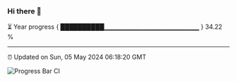 ### Hi there 👋

⏳ Year progress { ██████████▁▁▁▁▁▁▁▁▁▁▁▁▁▁▁▁▁▁▁▁ } 34.22 %

---

⏰ Updated on Sun, 05 May 2024 06:18:20 GMT

![Progress Bar CI](https://github.com/liununu/liununu/workflows/Progress%20Bar%20CI/badge.svg)
